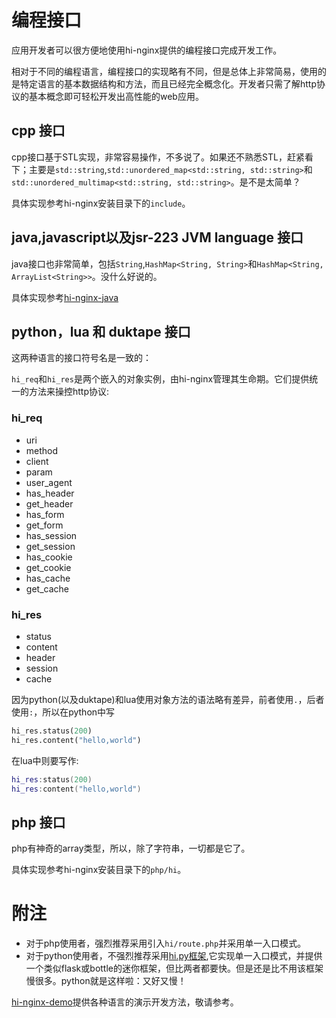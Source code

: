 # 编程接口

应用开发者可以很方便地使用hi-nginx提供的编程接口完成开发工作。

相对于不同的编程语言，编程接口的实现略有不同，但是总体上非常简易，使用的是特定语言的基本数据结构和方法，而且已经完全概念化。开发者只需了解http协议的基本概念即可轻松开发出高性能的web应用。

## cpp 接口

cpp接口基于STL实现，非常容易操作，不多说了。如果还不熟悉STL，赶紧看下；主要是`std::string`,`std::unordered_map<std::string, std::string>`和`std::unordered_multimap<std::string, std::string>`。是不是太简单？

具体实现参考hi-nginx安装目录下的`include`。


## java,javascript以及jsr-223 JVM language 接口

java接口也非常简单，包括`String`,`HashMap<String, String>`和`HashMap<String, ArrayList<String>>`。没什么好说的。

具体实现参考[hi-nginx-java](https://github.com/webcpp/hi-nginx-java)

## python，lua 和 duktape 接口

这两种语言的接口符号名是一致的：

`hi_req`和`hi_res`是两个嵌入的对象实例，由hi-nginx管理其生命期。它们提供统一的方法来操控http协议:

### hi_req
- uri
- method
- client
- param
- user_agent
- has_header
- get_header
- has_form
- get_form
- has_session
- get_session
- has_cookie
- get_cookie
- has_cache
- get_cache
### hi_res
- status
- content
- header
- session
- cache

因为python(以及duktape)和lua使用对象方法的语法略有差异，前者使用`.`，后者使用`:`，所以在python中写

```python
hi_res.status(200)
hi_res.content("hello,world")

```

在lua中则要写作:

```lua
hi_res:status(200)
hi_res:content("hello,world")

```

## php 接口

php有神奇的array类型，所以，除了字符串，一切都是它了。

具体实现参考hi-nginx安装目录下的`php/hi`。


# 附注

- 对于php使用者，强烈推荐采用引入`hi/route.php`并采用单一入口模式。
- 对于python使用者，不强烈推荐采用[hi.py框架](https://github.com/webcpp/hi.py),它实现单一入口模式，并提供一个类似flask或bottle的迷你框架，但比两者都要快。但是还是比不用该框架慢很多。python就是这样啦：又好又慢！


[hi-nginx-demo](https://github.com/webcpp/hi-nginx-demo)提供各种语言的演示开发方法，敬请参考。

